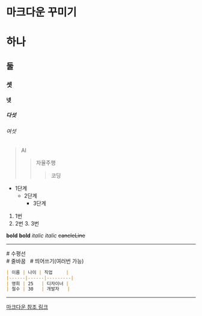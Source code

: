 마크다운 꾸미기
=============

# 하나
## 둘
### 셋
#### 넷
##### 다섯
###### 여섯

> AI
>	> 자율주행
>	>	> 코딩

* 1단계
  - 2단계
    + 3단계

1. 1번
  2. 2번
    3. 3번

__bold__
**bold**
_italic_
*italic*
~~cancleLine~~

<hr/>  # 수평선
<br/>  # 줄바꿈
&nbsp; # 띄어쓰기(여러번 가능)

```md
| 이름 | 나이 | 직업     |
|------|------|---------|
| 영희 | 25   | 디자이너 |
| 철수 | 30   | 개발자   |
```

***

[마크다운 참조 링크](https://gist.github.com/ihoneymon/652be052a0727ad59601)
